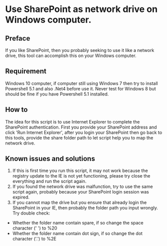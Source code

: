 # Use SharePoint as network drive on Windows computer.


## Preface
If you like SharePoint, then you probably seeking to use it like a network drive, this tool can accomplish this on your Windows computer. 

## Requirement
Windows 10 computer, if computer still using Windows 7 then try to install Powershell 5.1  and also .Net4 before use it.  Never test for Windows 8 but should be fine if you have Powershell 5.1 installed.

## How to
The idea for this script is to use Internet Explorer to complete the SharePoint authentication.  First you provide your SharePoint address and click 'Run Internet Explorer', after you login your SharePoint then go back to this tools, provide the share folder path to let script help you to map the network drive.

## Known issues and solutions

1. If this is first time you run this script, it may not work because the registry update to the IE is not yet functioning, please try close the everything and run the script again.
2. If you found the network drive was malfunction, try to use the same script again, probably because your SharePoint login session was expired.
3. If you cannot map the drive but you ensure that already login the SharePoint in your IE, then probably the folder path you input wrongly.  Try double check:
- Whether the folder name contain spare, if so change the space character (' ') to %20
- Whether the folder name contain dot sign, if so change the dot character ('.') to %2E
